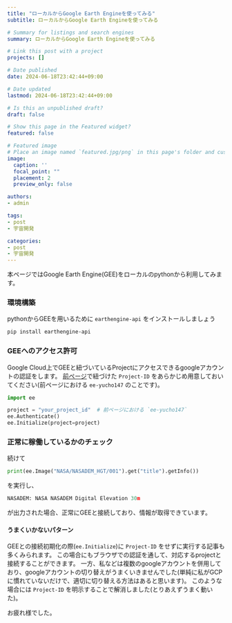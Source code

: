 ```yaml
---
title: "ローカルからGoogle Earth Engineを使ってみる"
subtitle: ローカルからGoogle Earth Engineを使ってみる

# Summary for listings and search engines
summary: ローカルからGoogle Earth Engineを使ってみる

# Link this post with a project
projects: []

# Date published
date: 2024-06-18T23:42:44+09:00

# Date updated
lastmod: 2024-06-18T23:42:44+09:00

# Is this an unpublished draft?
draft: false

# Show this page in the Featured widget?
featured: false

# Featured image
# Place an image named `featured.jpg/png` in this page's folder and customize its options here.
image:
  caption: ''
  focal_point: ""
  placement: 2
  preview_only: false

authors:
- admin

tags:
- post
- 宇宙開発

categories:
- post
- 宇宙開発
---
```


本ページではGoogle Earth Engine(GEE)をローカルのpythonから利用してみます。

### 環境構築

pythonからGEEを用いるために `earthengine-api` をインストールしましょう

```bash
pip install earthengine-api
```

### GEEへのアクセス許可

Google Cloud上でGEEと紐づいているProjectにアクセスできるgoogleアカウントの認証をします。
[前ページ](../gee-setup/)で紐づけた `Project-ID` をあらかじめ用意しておいてください(前ページにおける `ee-yucho147` のことです)。

```python
import ee

project = "your_project_id"  # 前ページにおける `ee-yucho147`
ee.Authenticate()
ee.Initialize(project=project)
```

### 正常に稼働しているかのチェック

続けて

```python
print(ee.Image("NASA/NASADEM_HGT/001").get("title").getInfo())
```

を実行し、

```python
NASADEM: NASA NASADEM Digital Elevation 30m
```

が出力された場合、正常にGEEと接続しており、情報が取得できています。

#### うまくいかないパターン

GEEとの接続初期化の際(`ee.Initialize`)に `Project-ID` をせずに実行する記事も多くみられます。
この場合にもブラウザでの認証を通して、対応するprojectと接続することができます。
一方、私などは複数のgoogleアカウントを併用しており、googleアカウントの切り替えがうまくいきませんでした(単純に私がGCPに慣れていないだけで、適切に切り替える方法はあると思います)。
このような場合には `Project-ID` を明示することで解消しました(とりあえずうまく動いた)。

お疲れ様でした。
